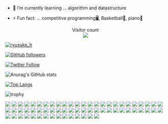 - 🌱 I’m currently learning ... algorithm and datastructure

- ⚡ Fun fact: ... competitive programming🖥,  Basketball🏀,  piano🎹

<p align="center"> 
  Visitor count<br>
  <img src="https://profile-counter.glitch.me/ryusuke920/count.svg" />
</p>

[![ryusuke_h](https://img.shields.io/endpoint?url=https%3A%2F%2Fatcoder-badges.now.sh%2Fapi%2Fatcoder%2Fjson%2Fryusuke_h)](https://atcoder.jp/users/ryusuke_h)

[![GitHub followers](https://img.shields.io/github/followers/ryusuke920.svg?style=social&label=followers&maxAge=2592000)](https://github.com/ryusuke920?tab=followers)

[![Twitter Follow](https://img.shields.io/twitter/follow/ryusuke__h?style=social)](https://twitter.com/ryusuke__h)

![Anurag's GitHub stats](https://github-readme-stats.vercel.app/api?username=ryusuke920&show_icons=true&theme=highcontrast)  

[![Top Langs](https://github-readme-stats.vercel.app/api/top-langs/?username=ryusuke920&theme=dark&layout=compact&langs_count=10)](https://github.com/anuraghazra/github-readme-stats) 

![trophy](https://github-profile-trophy.vercel.app/?username=ryusuke920&row=1&column=8&theme=algolia)


<img src="https://img.shields.io/badge/-Python-FFFF00.svg?logo=Python&style=plastic">
<img src="https://img.shields.io/badge/-Amazon-FF9966.svg?logo=amazon&style=plastic">
<img src="https://img.shields.io/badge/-Atom-66FF33.svg?logo=atom&style=plastic">
<img src="https://img.shields.io/badge/-Blender-33CCFF.svg?logo=blender&style=plastic">
<img src="https://img.shields.io/badge/-Apple-999999.svg?logo=apple&style=plastic">
<img src="https://img.shields.io/badge/-Android-A4C639.svg?logo=android&style=plastic">
<img src="https://img.shields.io/badge/-Apple%20music-FF33CC.svg?logo=apple-music&style=plastic">
<img src="https://img.shields.io/badge/-Css3-1572B6.svg?logo=css3&style=plastic">
<img src="https://img.shields.io/badge/-Discord-7289DA.svg?logo=discord&style=plastic">
<img src="https://img.shields.io/badge/-Django-092E20.svg?logo=django&style=plastic">
<img src="https://img.shields.io/badge/-Dropbox-0061FF.svg?logo=dropbox&style=plastic">
<img src="https://img.shields.io/badge/-Facebook-4172B8.svg?logo=facebook&style=plastic">
<img src="https://img.shields.io/badge/-Figma-F24E1E.svg?logo=figma&style=plastic">
<img src="https://img.shields.io/badge/-Flask-000000.svg?logo=flask&style=plastic">
<img src="https://img.shields.io/badge/-Git-F05032.svg?logo=git&style=plastic">
<img src="https://img.shields.io/badge/-Github-181717.svg?logo=github&style=plastic">
<img src="https://img.shields.io/badge/-Gmail-FFFFFF.svg?logo=gmail&style=plastic">
<img src="https://img.shields.io/badge/-Google-FFFFFF.svg?logo=google&style=plastic">
<img src="https://img.shields.io/badge/-Google%20chrome-FFFF99.svg?logo=google-chrome&style=plastic">
<img src="https://img.shields.io/badge/-Google%20drive-FFFFFF.svg?logo=google-drive&style=plastic">
<img src="https://img.shields.io/badge/-Heroku-430098.svg?logo=heroku&style=plastic">
<img src="https://img.shields.io/badge/-Html5-E34F26.svg?logo=html5&style=plastic">
<img src="https://img.shields.io/badge/-Huawei-FF0000.svg?logo=huawei&style=plastic">
<img src="https://img.shields.io/badge/-Icloud-FFFFFF.svg?logo=icloud&style=plastic">
<img src="https://img.shields.io/badge/-Instagram-FF33CC.svg?logo=instagram&style=plastic">
<img src="https://img.shields.io/badge/-Java-FF6600.svg?logo=java&style=plastic">
<img src="https://img.shields.io/badge/-Javascript-3399FF.svg?logo=javascript&style=plastic">
<img src="https://img.shields.io/badge/-Jira-172B4D.svg?logo=jira&style=plastic">
<img src="https://img.shields.io/badge/-Json-000000.svg?logo=json&style=plastic">
<img src="https://img.shields.io/badge/-Jupyter-FFFF99.svg?logo=jupyter&style=plastic">
<img src="https://img.shields.io/badge/-Kaggle-20BEFF.svg?logo=kaggle&style=plastic">
<img src="https://img.shields.io/badge/-Kotlin-FF6666.svg?logo=kotlin&style=plastic">
<img src="https://img.shields.io/badge/-Line-99FF66.svg?logo=line&style=plastic">
<img src="https://img.shields.io/badge/-Markdown-000000.svg?logo=markdown&style=plastic">
<img src="https://img.shields.io/badge/-Matrix-000000.svg?logo=matrix&style=plastic">
<img src="https://img.shields.io/badge/-Microsoftexcel-217346.svg?logo=microsoftexcel&style=plastic">
<img src="https://img.shields.io/badge/-Microsoftpowerpoint-D24726.svg?logo=microsoftpowerpoint&style=plastic">
<img src="https://img.shields.io/badge/-Microsoftword-2B579A.svg?logo=microsoftword&style=plastic">
<img src="https://img.shields.io/badge/-Mysql-4479A1.svg?logo=mysql&style=plastic">
<img src="https://img.shields.io/badge/-Nintendo-99FFFF.svg?logo=nintendo&style=plastic">
<img src="https://img.shields.io/badge/-Nintendogamecube-6A5FBB.svg?logo=nintendogamecube&style=plastic">
<img src="https://img.shields.io/badge/-Nintendoswitch-E60012.svg?logo=nintendoswitch&style=plastic">
<img src="https://img.shields.io/badge/-Node.js-FFFF66.svg?logo=node.js&style=plastic">
<img src="https://img.shields.io/badge/-Nodemon-FFFF66.svg?logo=nodemon&style=plastic">
<img src="https://img.shields.io/badge/-Npm-CB3837.svg?logo=npm&style=plastic">
<img src="https://img.shields.io/badge/-Playstation-003791.svg?logo=playstation&style=plastic">
<img src="https://img.shields.io/badge/-Pokemon-3333CC.svg?logo=pokemon&style=plastic">
<img src="https://img.shields.io/badge/-Powershell-000000.svg?logo=powershell&style=plastic">
<img src="https://img.shields.io/badge/-Qiita-55C500.svg?logo=qiita&style=plastic">
<img src="https://img.shields.io/badge/-R-276DC3.svg?logo=r&style=plastic">
<img src="https://img.shields.io/badge/-React-61DAFB.svg?logo=react&style=plastic">
<img src="https://img.shields.io/badge/-Safari-000000.svg?logo=safari&style=plastic">
<img src="https://img.shields.io/badge/-Slack-000000.svg?logo=slack&style=plastic">
<img src="https://img.shields.io/badge/-Swift-FA7343.svg?logo=swift&style=plastic">
<img src="https://img.shields.io/badge/-Trello-0079BF.svg?logo=trello&style=plastic">
<img src="https://img.shields.io/badge/-Twitter-1DA1F2.svg?logo=twitter&style=plastic">
<img src="https://img.shields.io/badge/-Wii-CCFFFF.svg?logo=wii&style=plastic">
<img src="https://img.shields.io/badge/-Wikipedia-000000.svg?logo=wikipedia&style=plastic">
<img src="https://img.shields.io/badge/-Windows-0078D6.svg?logo=windows&style=plastic">
<img src="https://img.shields.io/badge/-Wolfram-DD1100.svg?logo=wolfram&style=plastic">
<img src="https://img.shields.io/badge/-Wolframmathematica-CCFFFF.svg?logo=wolframmathematica&style=plastic">
<img src="https://img.shields.io/badge/-Xcode-1575F9.svg?logo=xcode&style=plastic">
<img src="https://img.shields.io/badge/-Yahoo-FF0000.svg?logo=yahoo&style=plastic">
<img src="https://img.shields.io/badge/-Yarn-2C8EBB.svg?logo=yarn&style=plastic">
<img src="https://img.shields.io/badge/-Youtube-FF0000.svg?logo=youtube&style=plastic">

